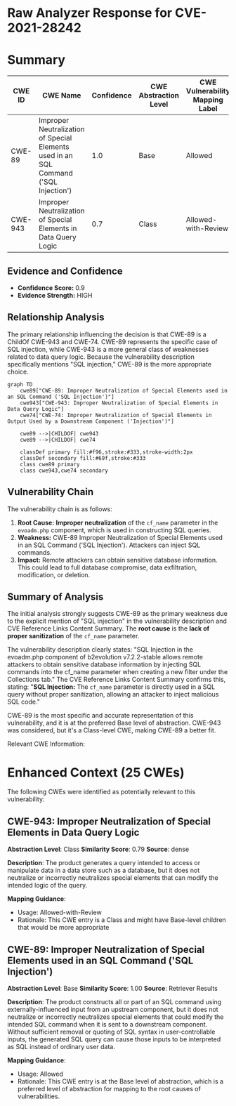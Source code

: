 # Raw Analyzer Response for CVE-2021-28242

# Summary
| CWE ID | CWE Name | Confidence | CWE Abstraction Level | CWE Vulnerability Mapping Label | CWE-Vulnerability Mapping Notes |
|---|---|---|---|---|---|
| CWE-89 | Improper Neutralization of Special Elements used in an SQL Command ('SQL Injection') | 1.0 | Base | Allowed | Primary CWE |
| CWE-943 | Improper Neutralization of Special Elements in Data Query Logic | 0.7 | Class | Allowed-with-Review | Secondary Candidate |

## Evidence and Confidence

*   **Confidence Score:** 0.9
*   **Evidence Strength:** HIGH

## Relationship Analysis
The primary relationship influencing the decision is that CWE-89 is a ChildOf CWE-943 and CWE-74. CWE-89 represents the specific case of SQL injection, while CWE-943 is a more general class of weaknesses related to data query logic. Because the vulnerability description specifically mentions "SQL injection," CWE-89 is the more appropriate choice.

```mermaid
graph TD
    cwe89["CWE-89: Improper Neutralization of Special Elements used in an SQL Command ('SQL Injection')"]
    cwe943["CWE-943: Improper Neutralization of Special Elements in Data Query Logic"]
    cwe74["CWE-74: Improper Neutralization of Special Elements in Output Used by a Downstream Component ('Injection')"]
    
    cwe89 -->|CHILDOF| cwe943
    cwe89 -->|CHILDOF| cwe74
    
    classDef primary fill:#f96,stroke:#333,stroke-width:2px
    classDef secondary fill:#69f,stroke:#333
    class cwe89 primary
    class cwe943,cwe74 secondary
```

## Vulnerability Chain
The vulnerability chain is as follows:
1.  **Root Cause:** **Improper neutralization** of the `cf_name` parameter in the `evoadm.php` component, which is used in constructing SQL queries.
2.  **Weakness:** CWE-89 Improper Neutralization of Special Elements used in an SQL Command ('SQL Injection'). Attackers can inject SQL commands.
3.  **Impact:** Remote attackers can obtain sensitive database information. This could lead to full database compromise, data exfiltration, modification, or deletion.

## Summary of Analysis
The initial analysis strongly suggests CWE-89 as the primary weakness due to the explicit mention of "SQL injection" in the vulnerability description and CVE Reference Links Content Summary. The **root cause** is the **lack of proper sanitization** of the `cf_name` parameter.

The vulnerability description clearly states: "SQL Injection in the evoadm.php component of b2evolution v7.2.2-stable allows remote attackers to obtain sensitive database information by injecting SQL commands into the cf_name parameter when creating a new filter under the Collections tab."
The CVE Reference Links Content Summary confirms this, stating: "**SQL Injection:** The `cf_name` parameter is directly used in a SQL query without proper sanitization, allowing an attacker to inject malicious SQL code."

CWE-89 is the most specific and accurate representation of this vulnerability, and it is at the preferred Base level of abstraction.
CWE-943 was considered, but it's a Class-level CWE, making CWE-89 a better fit.

Relevant CWE Information:
# Enhanced Context (25 CWEs)
The following CWEs were identified as potentially relevant to this vulnerability:

## CWE-943: Improper Neutralization of Special Elements in Data Query Logic
**Abstraction Level**: Class
**Similarity Score**: 0.79
**Source**: dense

**Description**:
The product generates a query intended to access or manipulate data in a data store such as a database, but it does not neutralize or incorrectly neutralizes special elements that can modify the intended logic of the query.

**Mapping Guidance**:
- Usage: Allowed-with-Review
- Rationale: This CWE entry is a Class and might have Base-level children that would be more appropriate

## CWE-89: Improper Neutralization of Special Elements used in an SQL Command ('SQL Injection')
**Abstraction Level**: Base
**Similarity Score**: 1.00
**Source**: Retriever Results

**Description**:
The product constructs all or part of an SQL command using externally-influenced input from an upstream component, but it does not neutralize or incorrectly neutralizes special elements that could modify the intended SQL command when it is sent to a downstream component. Without sufficient removal or quoting of SQL syntax in user-controllable inputs, the generated SQL query can cause those inputs to be interpreted as SQL instead of ordinary user data.

**Mapping Guidance**:
- Usage: Allowed
- Rationale: This CWE entry is at the Base level of abstraction, which is a preferred level of abstraction for mapping to the root causes of vulnerabilities.